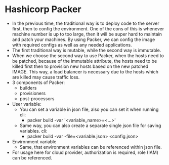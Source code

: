# Hashicorp Packer
- In the previous time, the traditional way is to deploy code to the server
  first, then to config the environment. One of the cons of this is whenever
  machine number is up to too large, then it will be super hard to maintain and
  patch your machines. By using Packer, we can config the image with required
  configs as well as any needed applications.
- The first traditional way is mutable, while the second way is immutable.
- When we choose the second way to use Packer, when the hosts need to be
  patched, because of the immutable attribute, the hosts need to be killed first
  then to provision new hosts based on the new patched IMAGE. This way, a load
  balancer is necessary due to the hosts which are killed may cause traffic
  loss.
- 3 components of Packer:
  - builders
  - provisioners
  - post-processors
- User variable:
  - You can set a variable in json file, also you can set it when running cli: 
    - packer build -var '<variable_name>=<...>'
  - Same way, you can also create a separate single json file for saving
    variables.  cli:
    - packer build -var -file=<variable.json> <config.json>
- Environment variable
  - Same, that environment variables can be referenced within json file.
- For usage here for cloud provider, authorization is required, role (IAM) can
  be referenced.